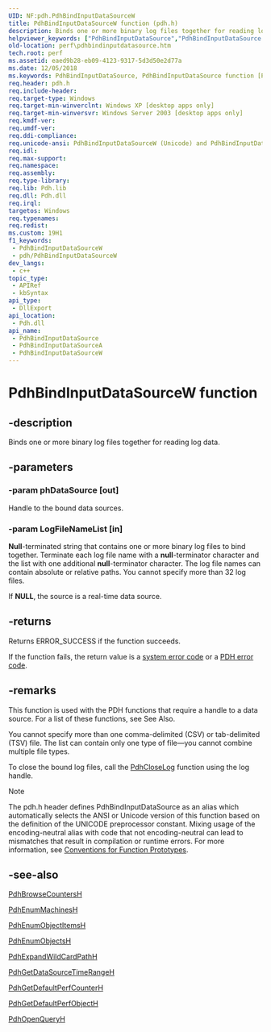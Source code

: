 ```yaml
---
UID: NF:pdh.PdhBindInputDataSourceW
title: PdhBindInputDataSourceW function (pdh.h)
description: Binds one or more binary log files together for reading log data. (Unicode)
helpviewer_keywords: ["PdhBindInputDataSource","PdhBindInputDataSource function [Perf]","PdhBindInputDataSourceA","PdhBindInputDataSourceW","_win32_pdhbindinputdatasource","base.pdhbindinputdatasource","pdh/PdhBindInputDataSource","pdh/PdhBindInputDataSourceA","pdh/PdhBindInputDataSourceW","perf.pdhbindinputdatasource"]
old-location: perf\pdhbindinputdatasource.htm
tech.root: perf
ms.assetid: eaed9b28-eb09-4123-9317-5d3d50e2d77a
ms.date: 12/05/2018
ms.keywords: PdhBindInputDataSource, PdhBindInputDataSource function [Perf], PdhBindInputDataSourceA, PdhBindInputDataSourceW, _win32_pdhbindinputdatasource, base.pdhbindinputdatasource, pdh/PdhBindInputDataSource, pdh/PdhBindInputDataSourceA, pdh/PdhBindInputDataSourceW, perf.pdhbindinputdatasource
req.header: pdh.h
req.include-header: 
req.target-type: Windows
req.target-min-winverclnt: Windows XP [desktop apps only]
req.target-min-winversvr: Windows Server 2003 [desktop apps only]
req.kmdf-ver: 
req.umdf-ver: 
req.ddi-compliance: 
req.unicode-ansi: PdhBindInputDataSourceW (Unicode) and PdhBindInputDataSourceA (ANSI)
req.idl: 
req.max-support: 
req.namespace: 
req.assembly: 
req.type-library: 
req.lib: Pdh.lib
req.dll: Pdh.dll
req.irql: 
targetos: Windows
req.typenames: 
req.redist: 
ms.custom: 19H1
f1_keywords:
 - PdhBindInputDataSourceW
 - pdh/PdhBindInputDataSourceW
dev_langs:
 - c++
topic_type:
 - APIRef
 - kbSyntax
api_type:
 - DllExport
api_location:
 - Pdh.dll
api_name:
 - PdhBindInputDataSource
 - PdhBindInputDataSourceA
 - PdhBindInputDataSourceW
---
```


# PdhBindInputDataSourceW function


## -description

Binds one or more binary log files together for reading log data.

## -parameters

### -param phDataSource [out]

Handle to the bound data sources.

### -param LogFileNameList [in]

<b>Null</b>-terminated string that contains one or more binary log files to bind together. Terminate each log file name with a <b>null</b>-terminator character and the list with one additional <b>null</b>-terminator character. The log file names can contain absolute or relative paths. You cannot specify more than 32 log files.

If <b>NULL</b>, the source is a real-time data source.

## -returns

Returns ERROR_SUCCESS if the function succeeds.
						

If the function fails, the return value is a 
<a href="/windows/desktop/Debug/system-error-codes">system error code</a> or a 
<a href="/windows/desktop/PerfCtrs/pdh-error-codes">PDH error code</a>.

## -remarks

This function is used with the PDH functions that require a handle to a data source. For a list of these functions, see See Also.

You cannot specify more than one comma-delimited (CSV) or tab-delimited (TSV) file. The list can contain only one type of file—you cannot combine multiple file types.

To close the bound log files, call the <a href="/windows/desktop/api/pdh/nf-pdh-pdhcloselog">PdhCloseLog</a> function using the log handle.





> [!NOTE]
> The pdh.h header defines PdhBindInputDataSource as an alias which automatically selects the ANSI or Unicode version of this function based on the definition of the UNICODE preprocessor constant. Mixing usage of the encoding-neutral alias with code that not encoding-neutral can lead to mismatches that result in compilation or runtime errors. For more information, see [Conventions for Function Prototypes](/windows/win32/intl/conventions-for-function-prototypes).

## -see-also

<a href="/windows/desktop/api/pdh/nf-pdh-pdhbrowsecountersha">PdhBrowseCountersH</a>



<a href="/windows/desktop/api/pdh/nf-pdh-pdhenummachinesha">PdhEnumMachinesH</a>



<a href="/windows/desktop/api/pdh/nf-pdh-pdhenumobjectitemsha">PdhEnumObjectItemsH</a>



<a href="/windows/desktop/api/pdh/nf-pdh-pdhenumobjectsha">PdhEnumObjectsH</a>



<a href="/windows/desktop/api/pdh/nf-pdh-pdhexpandwildcardpathha">PdhExpandWildCardPathH</a>



<a href="/windows/desktop/api/pdh/nf-pdh-pdhgetdatasourcetimerangeh">PdhGetDataSourceTimeRangeH</a>



<a href="/windows/desktop/api/pdh/nf-pdh-pdhgetdefaultperfcounterha">PdhGetDefaultPerfCounterH</a>



<a href="/windows/desktop/api/pdh/nf-pdh-pdhgetdefaultperfobjectha">PdhGetDefaultPerfObjectH</a>



<a href="/windows/desktop/api/pdh/nf-pdh-pdhopenqueryh">PdhOpenQueryH</a>
